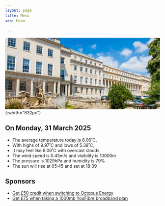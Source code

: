 ```yaml
---
layout: page
title: Menu
seo: Menu

---
```


![Logo](/images/logo.jpg){:width="832px"}

<!-- weather_marker starts -->
## On Monday, 31 March 2025

- The average temperature today is 8.06˚C,
- With highs of 9.97˚C and lows of 5.39˚C,
- It may feel like 8.06˚C with overcast clouds
- The wind speed is 0.45m/s and visibility is 10000m
- The pressure is 1029hPa and humidity is 79%
- The sun will rise at 05:45 and set at 18:39

<!-- weather_marker ends -->

## Sponsors

- [Get £50 credit when switching to Octopus Energy](https://bit.ly/3oD1nnS)
- [Get £75 when taking a 1000mb YouFibre broadband plan](https://aklam.io/91zWhU?)



